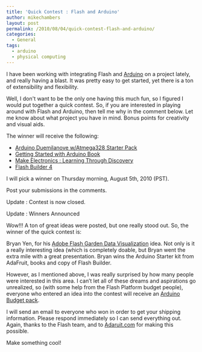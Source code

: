 ```yaml
---
title: 'Quick Contest : Flash and Arduino'
author: mikechambers
layout: post
permalink: /2010/08/04/quick-contest-flash-and-arduino/
categories:
  - General
tags:
  - arduino
  - physical computing
---
```


I have been working with integrating Flash and [Arduino][1] on a project lately, and really having a blast. It was pretty easy to get started, yet there is a ton of extensibility and flexibility.

Well, I don't want to be the only one having this much fun, so I figured I would put together a quick contest. So, if you are interested in playing around with Flash and Arduino, then tell me why in the comment below. Let me know about what project you have in mind. Bonus points for creativity and visual aids.

The winner will receive the following:  
<!--more-->

*   [Arduino Duemilanove w/Atmega328 Starter Pack][2]
*   [Getting Started with Arduino Book][3]
*   [Make Electronics : Learning Through Discovery][4]
*   [Flash Builder 4][5]

I will pick a winner on Thursday morning, August 5th, 2010 (PST).

Post your submissions in the comments.

Update : Contest is now closed.

Update : Winners Announced

Wow!!! A ton of great ideas were posted, but one really stood out. So, the winner of the quick contest is:

Bryan Yen, for his [Adobe Flash Garden Data Visualization][6] idea. Not only is it a really interesting idea (which is completely doable, but Bryan went the extra mile with a great presentation. Bryan wins the Arduino Starter kit from AdaFruit, books and copy of Flash Builder.

However, as I mentioned above, I was really surprised by how many people were interested in this area. I can&#8217;t let all of these dreams and aspirations go unrealized, so (with some help from the Flash Platform budget people), everyone who entered an idea into the contest will receive an [Arduino Budget pack][7].

I will send an email to everyone who won in order to get your shipping information. Please respond immediately so I can send everything out. Again, thanks to the Flash team, and to [Adaruit.com][8] for making this possible.

Make something cool!

 [1]: http://arduino.cc/
 [2]: http://www.adafruit.com/index.php?main_page=product_info&cPath=17&products_id=68
 [3]: http://www.amazon.com/Getting-Started-Arduino-Make-Projects/dp/0596155514/ref=sr_1_1?ie=UTF8&s=books&qid=1280945812&sr=8-1
 [4]: http://www.amazon.com/MAKE-Electronics-Learning-Through-Discovery/dp/0596153740/ref=sr_1_1?ie=UTF8&s=books&qid=1280946050&sr=8-1
 [5]: http://www.adobe.com/products/flashbuilder/
 [6]: http://blog.devdeploy.com/2010/08/04/quick-contest-flash-and-arduino/
 [7]: http://www.adafruit.com/index.php?main_page=product_info&cPath=17&products_id=193
 [8]: http://www.adafruit.com